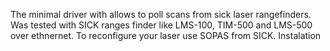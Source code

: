 The minimal driver with allows to poll scans from sick laser rangefinders.
Was tested with SICK ranges finder like LMS-100, TIM-500 and LMS-500 over ethnernet. To reconfigure your laser use SOPAS from SICK.
Instalation

